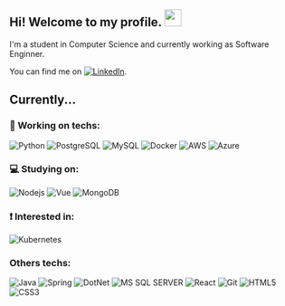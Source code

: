## Hi! Welcome to my profile. <img src="https://raw.githubusercontent.com/MartinHeinz/MartinHeinz/master/wave.gif" width="30px">

I'm a student in Computer Science and currently working as Software Enginner.

You can find me on [![LinkedIn][1.2]][1].

[1.2]: https://img.icons8.com/color/22/000000/linkedin.png (LinkedIn icon)
[1]: www.linkedin.com/in/luanmds

## Currently...

### :briefcase: Working on techs: 
![Python](https://img.shields.io/badge/-Python-007396?style=flat-square&logo=python&logoColor=white)
![PostgreSQL](https://img.shields.io/badge/-PostgreSQL-336791?style=flat-square&logo=postgreSQL&logoColor=white)
![MySQL](https://img.shields.io/badge/-MySQL-00758F?style=flat-square&logo=mysql&logoColor=white)
![Docker](https://img.shields.io/badge/-Docker-46a2f1?style=flat-square&logo=docker&logoColor=white)
![AWS](https://img.shields.io/badge/-AWS-232F3E?style=flat-square&logo=amazon-aws&logoColor=white)
![Azure](https://img.shields.io/badge/-Azure-0078D4?style=flat-square&logo=microsoftazure&logoColor=white)

### :computer: Studying on: 
![Nodejs](https://img.shields.io/badge/-Node.js-43853d?style=flat-square&logo=Node.js&logoColor=white)
![Vue](https://img.shields.io/badge/-Vue.js-4FC08D?style=flat-square&logo=vue.js&logoColor=white)
![MongoDB](https://img.shields.io/badge/-MongoDB-13aa52?style=flat-square&logo=mongodb&logoColor=white)

### :heavy_exclamation_mark: Interested in:
![Kubernetes](https://img.shields.io/badge/-Kubernetes-316AE0?style=flat-square&logo=kubernetes&logoColor=white)


### Others techs:
![Java](https://img.shields.io/badge/-Java-007396?style=flat-square&logo=java&logoColor=white)
![Spring](https://img.shields.io/badge/-Spring-6db33f?style=flat-square&logo=spring&logoColor=white)
![DotNet](https://img.shields.io/badge/-.NET-5C2D91?style=flat-square&logo=.net&logoColor=white&logoWidth=20)
![MS SQL SERVER](https://img.shields.io/badge/-MSSQL-CC2927?style=flat-square&logo=microsoftsqlserver&logoColor=white)
![React](https://img.shields.io/badge/-React-61dafb?style=flat-square&logo=react&logoColor=white)
![Git](https://img.shields.io/badge/-Git-F05032?style=flat-square&logo=git&logoColor=white)
![HTML5](https://img.shields.io/badge/-HTML5-E34F26?style=flat-square&logo=html5&logoColor=white)
![CSS3](https://img.shields.io/badge/-CSS3-549FDE?style=flat-square&logo=css3&logoColor=white)



